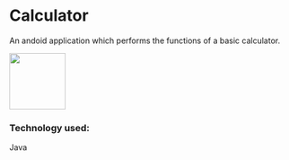 # Calculator

An andoid application which performs the functions of a basic calculator.

<img src="https://user-images.githubusercontent.com/58609212/108503449-6651b580-72da-11eb-8a96-f48890af48b1.png" width="100" height="100"/>

### Technology used: 
  Java

